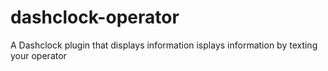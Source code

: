 dashclock-operator
==================

A Dashclock plugin that displays information isplays information by texting your operator
